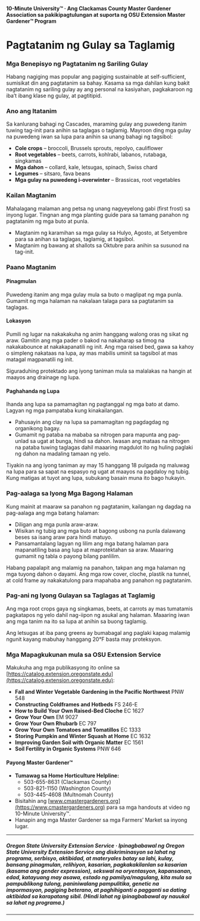 #### 10-Minute University™ · Ang Clackamas County Master Gardener Association sa pakikipagtulungan at suporta ng OSU Extension Master Gardener™ Program

# Pagtatanim ng Gulay sa Taglamig

### Mga Benepisyo ng Pagtatanim ng Sariling Gulay

Habang nagiging mas popular ang pagiging sustainable at self-sufficient, sumisikat din ang pagtatanim sa bahay. Kasama sa mga dahilan kung bakit nagtatanim ng sariling gulay ay ang personal na kasiyahan, pagkakaroon ng iba’t ibang klase ng gulay, at pagtitipid.

### Ano ang Itatanim

Sa kanlurang bahagi ng Cascades, maraming gulay ang puwedeng itanim tuwing tag-init para anihin sa taglagas o taglamig. Mayroon ding mga gulay na puwedeng iwan sa lupa para anihin sa unang bahagi ng tagsibol:

- **Cole crops** – broccoli, Brussels sprouts, repolyo, cauliflower
- **Root vegetables** – beets, carrots, kohlrabi, labanos, rutabaga, singkamas
- **Mga dahon** – collard, kale, letsugas, spinach, Swiss chard
- **Legumes** – sitsaro, fava beans
- **Mga gulay na puwedeng i-overwinter** – Brassicas, root vegetables

### Kailan Magtanim

Mahalagang malaman ang petsa ng unang nagyeyelong gabi (first frost) sa inyong lugar. Tingnan ang mga planting guide para sa tamang panahon ng pagtatanim ng mga buto at punla.

- Magtanim ng karamihan sa mga gulay sa Hulyo, Agosto, at Setyembre para sa anihan sa taglagas, taglamig, at tagsibol.
- Magtanim ng bawang at shallots sa Oktubre para anihin sa susunod na tag-init.

### Paano Magtanim

#### Pinagmulan

Puwedeng itanim ang mga gulay mula sa buto o maglipat ng mga punla. Gumamit ng mga halaman na nakalaan talaga para sa pagtatanim sa taglagas.

#### Lokasyon

Pumili ng lugar na nakakakuha ng anim hanggang walong oras ng sikat ng araw. Gamitin ang mga pader o bakod na nakaharap sa timog na nakakabounce at nakakapanatili ng init. Ang mga raised bed, gawa sa kahoy o simpleng nakataas na lupa, ay mas mabilis uminit sa tagsibol at mas matagal magpanatili ng init.

Siguraduhing protektado ang iyong taniman mula sa malalakas na hangin at maayos ang drainage ng lupa.

#### Paghahanda ng Lupa

Ihanda ang lupa sa pamamagitan ng pagtanggal ng mga bato at damo. Lagyan ng mga pampataba kung kinakailangan.

- Pahusayin ang clay na lupa sa pamamagitan ng pagdagdag ng organikong bagay.
- Gumamit ng pataba na mababa sa nitrogen para mapunta ang pag-unlad sa ugat at bunga, hindi sa dahon. Iwasan ang mataas na nitrogen na pataba tuwing taglagas dahil maaaring magdulot ito ng huling paglaki ng dahon na madaling tamaan ng yelo.

Tiyakin na ang iyong taniman ay may 15 hanggang 18 pulgada ng maluwag na lupa para sa sapat na espasyo ng ugat at maayos na pagdaloy ng tubig. Kung matigas at tuyot ang lupa, subukang basain muna ito bago hukayin.

### Pag-aalaga sa Iyong Mga Bagong Halaman

Kung mainit at maaraw sa panahon ng pagtatanim, kailangan ng dagdag na pag-aalaga ang mga batang halaman:

- Diligan ang mga punla araw-araw.
- Wisikan ng tubig ang mga buto at bagong usbong na punla dalawang beses sa isang araw para hindi matuyo.
- Pansamantalang lagyan ng lilim ang mga batang halaman para mapanatiling basa ang lupa at maprotektahan sa araw. Maaaring gumamit ng tabla o payong bilang panlilim.

Habang papalapit ang malamig na panahon, takpan ang mga halaman ng mga tuyong dahon o dayami. Ang mga row cover, cloche, plastik na tunnel, at cold frame ay nakakatulong para mapahaba ang panahon ng pagtatanim.

### Pag-ani ng Iyong Gulayan sa Taglagas at Taglamig

Ang mga root crops gaya ng singkamas, beets, at carrots ay mas tumatamis pagkatapos ng yelo dahil nag-iipon ng asukal ang halaman. Maaaring iwan ang mga tanim na ito sa lupa at anihin sa buong taglamig.

Ang letsugas at iba pang greens ay bumabagal ang paglaki kapag malamig ngunit kayang mabuhay hanggang 20°F basta may proteksyon.

### Mga Mapagkukunan mula sa OSU Extension Service

Makukuha ang mga publikasyong ito online sa [https://catalog.extension.oregonstate.edu](https://catalog.extension.oregonstate.edu):

- **Fall and Winter Vegetable Gardening in the Pacific Northwest** PNW 548
- **Constructing Coldframes and Hotbeds** FS 246-E
- **How to Build Your Own Raised-Bed Cloche** EC 1627
- **Grow Your Own** EM 9027
- **Grow Your Own Rhubarb** EC 797
- **Grow Your Own Tomatoes and Tomatillos** EC 1333
- **Storing Pumpkin and Winter Squash at Home** EC 1632
- **Improving Garden Soil with Organic Matter** EC 1561
- **Soil Fertility in Organic Systems** PNW 646

#### Payong Master Gardener™

- **Tumawag sa Home Horticulture Helpline:**
  - 503-655-8631 (Clackamas County)
  - 503-821-1150 (Washington County)
  - 503-445-4608 (Multnomah County)
- Bisitahin ang [www.cmastergardeners.org](https://www.cmastergardeners.org) para sa mga handouts at video ng 10-Minute University™.
- Hanapin ang mga Master Gardener sa mga Farmers’ Market sa inyong lugar.

---

##### Oregon State University Extension Service · Ipinagbabawal ng Oregon State University Extension Service ang diskriminasyon sa lahat ng programa, serbisyo, aktibidad, at materyales batay sa lahi, kulay, bansang pinagmulan, relihiyon, kasarian, pagkakakilanlan sa kasarian (kasama ang gender expression), sekswal na oryentasyon, kapansanan, edad, katayuang may asawa, estado ng pamilya/magulang, kita mula sa pampublikong tulong, paniniwalang pampulitika, genetic na impormasyon, pagiging beterano, at paghihiganti o pagganti sa dating aktibidad sa karapatang sibil. (Hindi lahat ng ipinagbabawal ay nauukol sa lahat ng programa.)
---